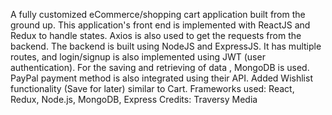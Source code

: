 A fully customized eCommerce/shopping cart application
built from the ground up.
This application's front end is implemented with ReactJS and
Redux to handle states. Axios is also used to get the requests
from the backend. The backend is built using NodeJS and
ExpressJS. It has multiple routes, and login/signup is also
implemented using JWT (user authentication). For the saving
and retrieving of data , MongoDB is used. PayPal payment
method is also integrated using their API. Added Wishlist
functionality (Save for later) similar to Cart.
Frameworks used: React, Redux, Node.js, MongoDB,
Express
Credits: Traversy Media
